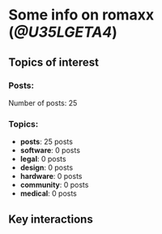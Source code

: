# Some info on romaxx (_@U35LGETA4_)


## Topics of interest

### Posts: 

Number of posts: 25

### Topics:

* __posts__: 25 posts
* __software__: 0 posts
* __legal__: 0 posts
* __design__: 0 posts
* __hardware__: 0 posts
* __community__: 0 posts
* __medical__: 0 posts

## Key interactions 

